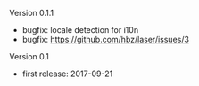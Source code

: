 
Version 0.1.1
- bugfix: locale detection for i10n
- bugfix: https://github.com/hbz/laser/issues/3

Version 0.1  
- first release: 2017-09-21
